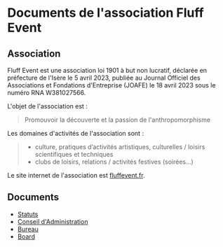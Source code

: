 # Documents de l'association Fluff Event

## Association

Fluff Event est une association loi 1901 à but non lucratif, déclarée en préfecture de l'Isère le 5 avril 2023, publiée au Journal Officiel des Associations et Fondations d'Entreprise (JOAFE) le 18 avril 2023 sous le numéro RNA W381027566.

L'objet de l'association est :

> Promouvoir la découverte et la passion de l'anthropomorphisme

Les domaines d'activités de l'association sont :

> - culture, pratiques d’activités artistiques, culturelles / loisirs scientifiques et techniques
> - clubs de loisirs, relations / activités festives (soirées…)

Le site internet de l'association est [fluffevent.fr](https://fluffevent.fr/).


## Documents

- [Statuts](Statuts.md)
- [Conseil d'Administration](<Conseil d'Administration.md>)
- [Bureau](Bureau.md)
- [Board](Board.md)
